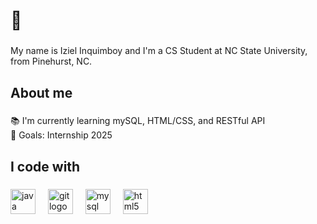 <h1 align="left">👋</h1>

###

<p align="left">My name is Iziel Inquimboy and I'm a CS Student at NC State University, from Pinehurst, NC.</p>

###

<h2 align="left">About me</h2>

###

<p align="left">📚 I'm currently learning mySQL, HTML/CSS, and RESTful API<br>🎯 Goals: Internship 2025</p>

###

<h2 align="left">I code with</h2>

###

<div align="left">
  <img src="https://cdn.jsdelivr.net/gh/devicons/devicon/icons/java/java-original.svg" height="40" alt="java logo"  />
  <img width="12" />
  <img src="https://cdn.jsdelivr.net/gh/devicons/devicon/icons/git/git-original.svg" height="40" alt="git logo"  />
  <img width="12" />
  <img src="https://cdn.jsdelivr.net/gh/devicons/devicon/icons/mysql/mysql-original.svg" height="40" alt="mysql logo"  />
  <img width="12" />
  <img src="https://cdn.jsdelivr.net/gh/devicons/devicon/icons/html5/html5-original.svg" height="40" alt="html5 logo"  />
</div>

###
